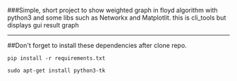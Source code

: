 ###Simple, short project to show weighted graph in floyd algorithm with python3 and some libs such as Networkx and Matplotlit. this is cli_tools but displays gui result graph

----


##Don't forget to install these dependencies after clone repo.

    pip install -r requirements.txt

    sudo apt-get install python3-tk

